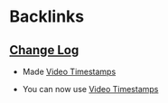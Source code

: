 
# Backlinks
## [Change Log](<Change Log.md>)
- Made [Video Timestamps](<Video Timestamps.md>)

- You can now use [Video Timestamps](<Video Timestamps.md>)

